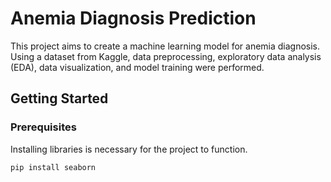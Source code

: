 # Anemia Diagnosis Prediction

This project aims to create a machine learning model for anemia diagnosis. Using a dataset from Kaggle, data preprocessing, exploratory data analysis (EDA), data visualization, and model training were performed.

## Getting Started
### Prerequisites

Installing libraries is necessary for the project to function.
```ipynb
pip install seaborn
```

